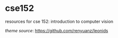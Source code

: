 # cse152
resources for cse 152: introduction to computer vision

_theme source_: https://github.com/renyuanz/leonids
